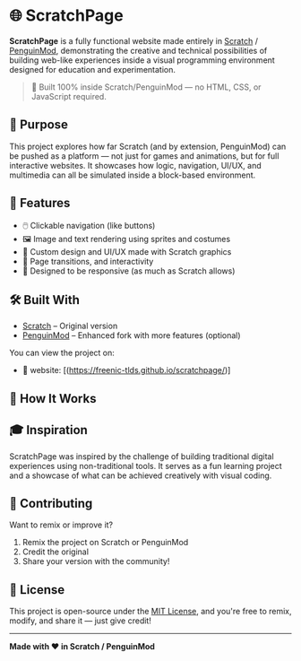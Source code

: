 # 🌐 ScratchPage

**ScratchPage** is a fully functional website made entirely in [Scratch](https://scratch.mit.edu) / [PenguinMod](https://penguinmod.com), demonstrating the creative and technical possibilities of building web-like experiences inside a visual programming environment designed for education and experimentation.

> 🚧 Built 100% inside Scratch/PenguinMod — no HTML, CSS, or JavaScript required.

## 🎯 Purpose

This project explores how far Scratch (and by extension, PenguinMod) can be pushed as a platform — not just for games and animations, but for full interactive websites. It showcases how logic, navigation, UI/UX, and multimedia can all be simulated inside a block-based environment.

## 🧠 Features

- 🖱️ Clickable navigation (like buttons)
- 🖼️ Image and text rendering using sprites and costumes
- 🎨 Custom design and UI/UX made with Scratch graphics
- 🔄 Page transitions, and interactivity
- 📱 Designed to be responsive (as much as Scratch allows)

## 🛠️ Built With

- [Scratch](https://scratch.mit.edu) – Original version
- [PenguinMod](https://penguinmod.com) – Enhanced fork with more features (optional)

You can view the project on:

- 🧩 website: [(https://freenic-tlds.github.io/scratchpage/)]

## 🚀 How It Works


## 🎓 Inspiration

ScratchPage was inspired by the challenge of building traditional digital experiences using non-traditional tools. It serves as a fun learning project and a showcase of what can be achieved creatively with visual coding.

## 🤝 Contributing

Want to remix or improve it?

1. Remix the project on Scratch or PenguinMod
2. Credit the original
3. Share your version with the community!

## 📄 License

This project is open-source under the [MIT License](LICENSE), and you're free to remix, modify, and share it — just give credit!

---

**Made with ❤️ in Scratch / PenguinMod**
